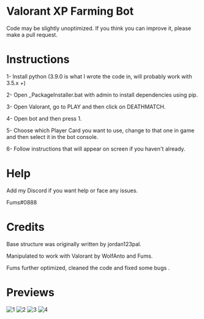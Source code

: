 # Valorant XP Farming Bot
Code may be slightly unoptimized. If you think you can improve it, please make a pull request.


# Instructions

1- Install python (3.9.0 is what I wrote the code in, will probably work with 3.5.x +)

2- Open _PackageInstaller.bat with admin to install dependencies using pip.

3- Open Valorant, go to PLAY and then click on DEATHMATCH.

4- Open bot and then press 1.

5- Choose which Player Card you want to use, change to that one in game and then select it in the bot console.

6- Follow instructions that will appear on screen if you haven't already.


# Help

Add my Discord if you want help or face any issues.

Fums#0888


# Credits

Base structure was originally written by jordan123pal.

Manipulated to work with Valorant by WolfAnto and Fums.

Fums further optimized, cleaned the code and fixed some bugs .


# Previews

![1](https://cdn.discordapp.com/attachments/769626861046202429/769734968120180766/unknown.png)
![2](https://cdn.discordapp.com/attachments/769626861046202429/769735054103412746/unknown.png)
![3](https://cdn.discordapp.com/attachments/769626861046202429/769735162392870932/unknown.png)
![4](https://cdn.discordapp.com/attachments/769626861046202429/769737295938715678/unknown.png)

